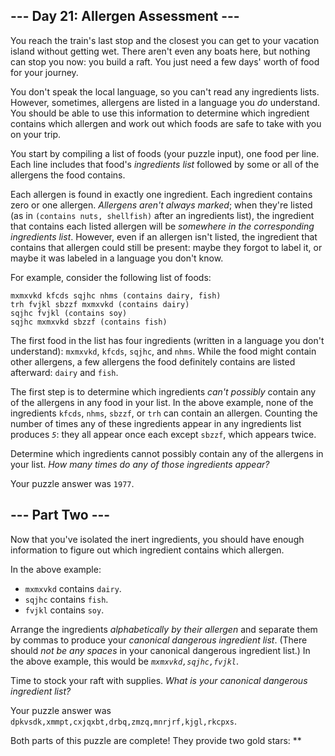 --- Day 21: Allergen Assessment ---
-----------------------------------

You reach the train's last stop and the closest you can get to your
vacation island without getting wet. There aren't even any boats here,
but nothing can stop you now: you build a raft. You just need a few
days' worth of food for your journey.

You don't speak the local language, so you can't read any ingredients
lists. However, sometimes, allergens are listed in a language you *do*
understand. You should be able to use this information to determine
which ingredient contains which allergen and work out which foods are
safe to take with you on your trip.

You start by compiling a list of foods (your puzzle input), one food per
line. Each line includes that food's *ingredients list* followed by some
or all of the allergens the food contains.

Each allergen is found in exactly one ingredient. Each ingredient
contains zero or one allergen. *Allergens aren't always marked*; when
they're listed (as in `(contains nuts, shellfish)` after an ingredients
list), the ingredient that contains each listed allergen will be
*somewhere in the corresponding ingredients list*. However, even if an
allergen isn't listed, the ingredient that contains that allergen could
still be present: maybe they forgot to label it, or maybe it was labeled
in a language you don't know.

For example, consider the following list of foods:

    mxmxvkd kfcds sqjhc nhms (contains dairy, fish)
    trh fvjkl sbzzf mxmxvkd (contains dairy)
    sqjhc fvjkl (contains soy)
    sqjhc mxmxvkd sbzzf (contains fish)

The first food in the list has four ingredients (written in a language
you don't understand): `mxmxvkd`, `kfcds`, `sqjhc`, and `nhms`. While
the food might contain other allergens, a few allergens the food
definitely contains are listed afterward: `dairy` and `fish`.

The first step is to determine which ingredients *can't possibly*
contain any of the allergens in any food in your list. In the above
example, none of the ingredients `kfcds`, `nhms`, `sbzzf`, or `trh` can
contain an allergen. Counting the number of times any of these
ingredients appear in any ingredients list produces *`5`*: they all
appear once each except `sbzzf`, which appears twice.

Determine which ingredients cannot possibly contain any of the allergens
in your list. *How many times do any of those ingredients appear?*

Your puzzle answer was `1977`.

--- Part Two ---
----------------

Now that you've isolated the inert ingredients, you should have enough
information to figure out which ingredient contains which allergen.

In the above example:

-   `mxmxvkd` contains `dairy`.
-   `sqjhc` contains `fish`.
-   `fvjkl` contains `soy`.

Arrange the ingredients *alphabetically by their allergen* and separate
them by commas to produce your *canonical dangerous ingredient list*.
(There should *not be any spaces* in your canonical dangerous ingredient
list.) In the above example, this would be *`mxmxvkd,sqjhc,fvjkl`*.

Time to stock your raft with supplies. *What is your canonical dangerous
ingredient list?*

Your puzzle answer was
`dpkvsdk,xmmpt,cxjqxbt,drbq,zmzq,mnrjrf,kjgl,rkcpxs`.

Both parts of this puzzle are complete! They provide two gold stars:
\*\*
